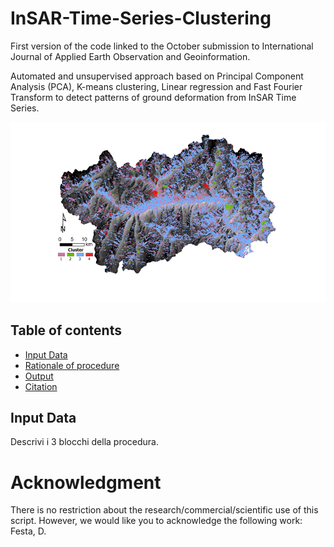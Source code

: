 # InSAR-Time-Series-Clustering
First version of the code linked to the October submission to International Journal of Applied Earth Observation and Geoinformation.

Automated and unsupervised approach based on Principal Component Analysis (PCA), K-means clustering, Linear regression and Fast Fourier Transform to detect patterns of ground deformation from InSAR Time Series.

![](figures/Picture_1.png)

## Table of contents
- [Input Data](#input-data)
- [Rationale of procedure](#rationale-of-procedure)
- [Output](#output)
- [Citation](#citation)

## Input Data
Descrivi i 3 blocchi della procedura.

# Acknowledgment
There is no restriction about the research/commercial/scientific use of this script. However, we would like you to acknowledge the following work: Festa, D.
